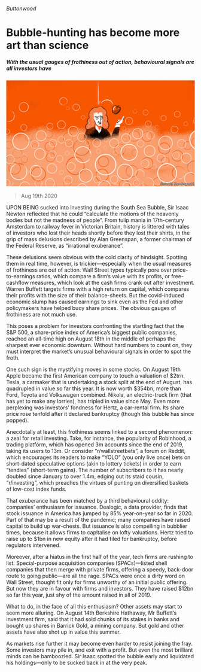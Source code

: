 ###### Buttonwood

# Bubble-hunting has become more art than science 

##### With the usual gauges of frothiness out of action, behavioural signals are all investors have 

![image](images/20200822_FND001.jpg) 

> Aug 19th 2020 

UPON BEING sucked into investing during the South Sea Bubble, Sir Isaac Newton reflected that he could “calculate the motions of the heavenly bodies but not the madness of people”. From tulip mania in 17th-century Amsterdam to railway fever in Victorian Britain, history is littered with tales of investors who lost their heads shortly before they lost their shirts, in the grip of mass delusions described by Alan Greenspan, a former chairman of the Federal Reserve, as “irrational exuberance”.

These delusions seem obvious with the cold clarity of hindsight. Spotting them in real time, however, is trickier—especially when the usual measures of frothiness are out of action. Wall Street types typically pore over price-to-earnings ratios, which compare a firm’s value with its profits, or free-cashflow measures, which look at the cash firms crank out after investment. Warren Buffett targets firms with a high return on capital, which compares their profits with the size of their balance-sheets. But the covid-induced economic slump has caused earnings to sink even as the Fed and other policymakers have helped buoy share prices. The obvious gauges of frothiness are not much use.


This poses a problem for investors confronting the startling fact that the S&amp;P 500, a share-price index of America’s biggest public companies, reached an all-time high on August 18th in the middle of perhaps the sharpest ever economic downturn. Without hard numbers to count on, they must interpret the market’s unusual behavioural signals in order to spot the froth.

One such sign is the mystifying moves in some stocks. On August 19th Apple became the first American company to touch a valuation of $2trn. Tesla, a carmaker that is undertaking a stock split at the end of August, has quadrupled in value so far this year. It is now worth $354bn, more than Ford, Toyota and Volkswagen combined. Nikola, an electric-truck firm (that has yet to make any lorries), has tripled in value since May. Even more perplexing was investors’ fondness for Hertz, a car-rental firm. Its share price rose tenfold after it declared bankruptcy (though this bubble has since popped).

Anecdotally at least, this frothiness seems linked to a second phenomenon: a zeal for retail investing. Take, for instance, the popularity of Robinhood, a trading platform, which has opened 3m accounts since the end of 2019, taking its users to 13m. Or consider “r/wallstreetbets”, a forum on Reddit, which encourages its readers to make “YOLO” (you only live once) bets on short-dated speculative options (akin to lottery tickets) in order to earn “tendies” (short-term gains). The number of subscribers to it has nearly doubled since January to over 1.4m, edging out its staid cousin, “r/investing”, which preaches the virtues of punting on diversified baskets of low-cost index funds.

That exuberance has been matched by a third behavioural oddity: companies’ enthusiasm for issuance. Dealogic, a data provider, finds that stock issuance in America has jumped by 85% year-on-year so far in 2020. Part of that may be a result of the pandemic; many companies have raised capital to build up war-chests. But issuance is also compelling in bubblier times, because it allows firms to capitalise on lofty valuations. Hertz tried to raise up to $1bn in new equity after it had filed for bankruptcy, before regulators intervened.

Moreover, after a hiatus in the first half of the year, tech firms are rushing to list. Special-purpose acquisition companies (SPACs)—listed shell companies that then merge with private firms, offering a speedy, back-door route to going public—are all the rage. SPACs were once a dirty word on Wall Street, thought fit only for firms unworthy of an initial public offering. But now they are in favour with firms and investors. They have raised $12bn so far this year, just shy of the amount raised in all of 2019.

What to do, in the face of all this enthusiasm? Other assets may start to seem more alluring. On August 14th Berkshire Hathaway, Mr Buffett’s investment firm, said that it had sold chunks of its stakes in banks and bought up shares in Barrick Gold, a mining company. But gold and other assets have also shot up in value this summer.

As markets rise further it may become even harder to resist joining the fray. Some investors may pile in, and exit with a profit. But even the most brilliant minds can be bamboozled. Sir Isaac spotted the bubble early and liquidated his holdings—only to be sucked back in at the very peak.

